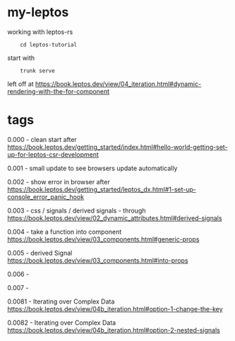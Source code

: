 # my-leptos
working with leptos-rs

        cd leptos-tutorial

start with 

        trunk serve

left off at https://book.leptos.dev/view/04_iteration.html#dynamic-rendering-with-the-for-component

# tags  

0.000 - clean start after https://book.leptos.dev/getting_started/index.html#hello-world-getting-set-up-for-leptos-csr-development

0.001 - small update to see browsers update automatically

0.002 - show error in browser after https://book.leptos.dev/getting_started/leptos_dx.html#1-set-up-console_error_panic_hook

0.003 - css / signals / derived signals - through https://book.leptos.dev/view/02_dynamic_attributes.html#derived-signals

0.004 - take a function into component https://book.leptos.dev/view/03_components.html#generic-props

0.005 - derived Signal https://book.leptos.dev/view/03_components.html#into-props

0.006 - 

0.007 - 

0.0081 - Iterating over Complex Data https://book.leptos.dev/view/04b_iteration.html#option-1-change-the-key

0.0082 - Iterating over Complex Data https://book.leptos.dev/view/04b_iteration.html#option-2-nested-signals
